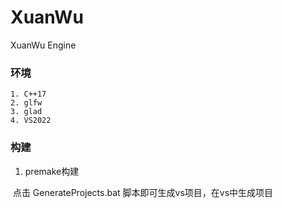 # XuanWu
XuanWu Engine



### 环境

	1. C++17
	2. glfw
	3. glad
	4. VS2022

### 构建

1. premake构建

​		点击 GenerateProjects.bat 脚本即可生成vs项目，在vs中生成项目

